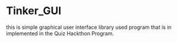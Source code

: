 # Tinker_GUI
this is simple graphical user interface library used program that is in implemented in the Quiz Hackthon Program.
